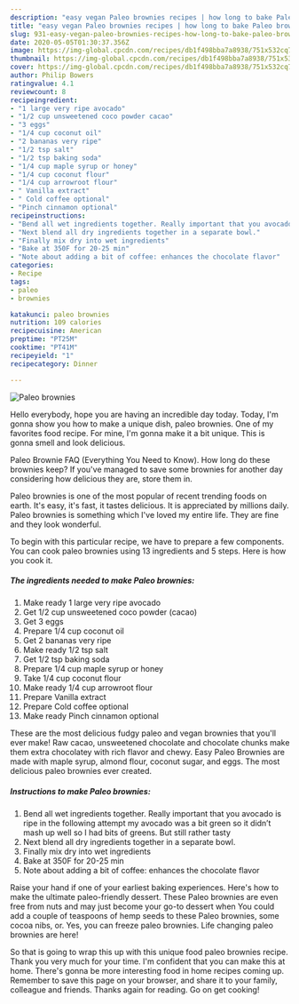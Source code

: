 ```yaml
---
description: "easy vegan Paleo brownies recipes | how long to bake Paleo brownies"
title: "easy vegan Paleo brownies recipes | how long to bake Paleo brownies"
slug: 931-easy-vegan-paleo-brownies-recipes-how-long-to-bake-paleo-brownies
date: 2020-05-05T01:30:37.356Z
image: https://img-global.cpcdn.com/recipes/db1f498bba7a8938/751x532cq70/paleo-brownies-recipe-main-photo.jpg
thumbnail: https://img-global.cpcdn.com/recipes/db1f498bba7a8938/751x532cq70/paleo-brownies-recipe-main-photo.jpg
cover: https://img-global.cpcdn.com/recipes/db1f498bba7a8938/751x532cq70/paleo-brownies-recipe-main-photo.jpg
author: Philip Bowers
ratingvalue: 4.1
reviewcount: 8
recipeingredient:
- "1 large very ripe avocado"
- "1/2 cup unsweetened coco powder cacao"
- "3 eggs"
- "1/4 cup coconut oil"
- "2 bananas very ripe"
- "1/2 tsp salt"
- "1/2 tsp baking soda"
- "1/4 cup maple syrup or honey"
- "1/4 cup coconut flour"
- "1/4 cup arrowroot flour"
- " Vanilla extract"
- " Cold coffee optional"
- "Pinch cinnamon optional"
recipeinstructions:
- "Bend all wet ingredients together. Really important that you avocado is ripe in the following attempt my avocado was a bit green so it didn’t mash up well so I had bits of greens. But still rather tasty"
- "Next blend all dry ingredients together in a separate bowl."
- "Finally mix dry into wet ingredients"
- "Bake at 350F for 20-25 min"
- "Note about adding a bit of coffee: enhances the chocolate flavor"
categories:
- Recipe
tags:
- paleo
- brownies

katakunci: paleo brownies 
nutrition: 109 calories
recipecuisine: American
preptime: "PT25M"
cooktime: "PT41M"
recipeyield: "1"
recipecategory: Dinner

---
```



![Paleo brownies](https://img-global.cpcdn.com/recipes/db1f498bba7a8938/751x532cq70/paleo-brownies-recipe-main-photo.jpg)

Hello everybody, hope you are having an incredible day today. Today, I'm gonna show you how to make a unique dish, paleo brownies. One of my favorites food recipe. For mine, I'm gonna make it a bit unique. This is gonna smell and look delicious.

Paleo Brownie FAQ (Everything You Need to Know). How long do these brownies keep? If you&#39;ve managed to save some brownies for another day considering how delicious they are, store them in.

Paleo brownies is one of the most popular of recent trending foods on earth. It's easy, it's fast, it tastes delicious. It is appreciated by millions daily. Paleo brownies is something which I've loved my entire life. They are fine and they look wonderful.


To begin with this particular recipe, we have to prepare a few components. You can cook paleo brownies using 13 ingredients and 5 steps. Here is how you cook it.

<!--inarticleads1-->

##### The ingredients needed to make Paleo brownies:

1. Make ready 1 large very ripe avocado
1. Get 1/2 cup unsweetened coco powder (cacao)
1. Get 3 eggs
1. Prepare 1/4 cup coconut oil
1. Get 2 bananas very ripe
1. Make ready 1/2 tsp salt
1. Get 1/2 tsp baking soda
1. Prepare 1/4 cup maple syrup or honey
1. Take 1/4 cup coconut flour
1. Make ready 1/4 cup arrowroot flour
1. Prepare  Vanilla extract
1. Prepare  Cold coffee optional
1. Make ready Pinch cinnamon optional


These are the most delicious fudgy paleo and vegan brownies that you&#39;ll ever make! Raw cacao, unsweetened chocolate and chocolate chunks make them extra chocolatey with rich flavor and chewy. Easy Paleo Brownies are made with maple syrup, almond flour, coconut sugar, and eggs. The most delicious paleo brownies ever created. 

<!--inarticleads2-->

##### Instructions to make Paleo brownies:

1. Bend all wet ingredients together. Really important that you avocado is ripe in the following attempt my avocado was a bit green so it didn’t mash up well so I had bits of greens. But still rather tasty
1. Next blend all dry ingredients together in a separate bowl.
1. Finally mix dry into wet ingredients
1. Bake at 350F for 20-25 min
1. Note about adding a bit of coffee: enhances the chocolate flavor


Raise your hand if one of your earliest baking experiences. Here&#39;s how to make the ultimate paleo-friendly dessert. These Paleo brownies are even free from nuts and may just become your go-to dessert when You could add a couple of teaspoons of hemp seeds to these Paleo brownies, some cocoa nibs, or. Yes, you can freeze paleo brownies. Life changing paleo brownies are here! 

So that is going to wrap this up with this unique food paleo brownies recipe. Thank you very much for your time. I'm confident that you can make this at home. There's gonna be more interesting food in home recipes coming up. Remember to save this page on your browser, and share it to your family, colleague and friends. Thanks again for reading. Go on get cooking!
